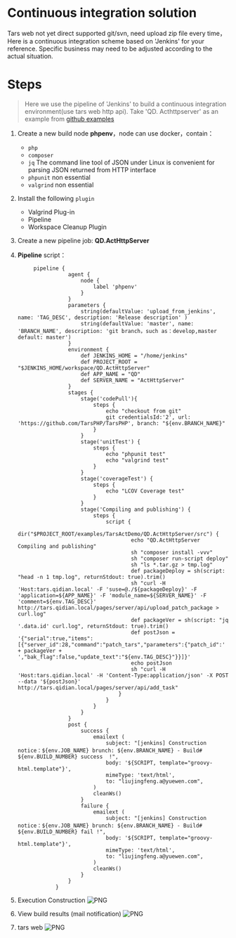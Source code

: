# Continuous integration solution
Tars web not yet direct supported git/svn, need upload zip file every time，Here is a continuous integration scheme based on 'Jenkins' for your reference.
Specific business may need to be adjusted according to the actual situation.

# Steps
> Here we use the pipeline of 'Jenkins' to build a continuous integration environment(use tars web http api).
Take 'QD. Acthttpserver' as an example from [github examples](https://github.com/TarsPHP/TarsPHP/tree/master/examples)

1. Create a new build node **phpenv**，node can use docker，contain：
    - `php` 
    - `composer`
    - `jq` The command line tool of JSON under Linux is convenient for parsing JSON returned from HTTP interface
    - `phpunit` non essential
    - `valgrind` non essential
                 
2. Install the following `plugin`
    - Valgrind Plug-in
    - Pipeline
    - Workspace Cleanup Plugin
3. Create a new pipeline job: **QD.ActHttpServer**
3. **Pipeline**  script：
    ```
         pipeline {
                    agent {
                        node {
                            label 'phpenv'
                        }
                    }
                    parameters { 
                        string(defaultValue: 'upload_from_jenkins', name: 'TAG_DESC', description: 'Release description' )
                        string(defaultValue: 'master', name: 'BRANCH_NAME', description: 'git branch，such as：develop,master  default: master')
                    }
                    environment {
                        def JENKINS_HOME = "/home/jenkins"
                        def PROJECT_ROOT = "$JENKINS_HOME/workspace/QD.ActHttpServer"
                        def APP_NAME = "QD"
                        def SERVER_NAME = "ActHttpServer"
                    }
                    stages {
                        stage('codePull'){
                            steps {
                                echo "checkout from git"
                                git credentialsId:'2', url: 'https://github.com/TarsPHP/TarsPHP', branch: "${env.BRANCH_NAME}"
                            }
                        }
                        stage('unitTest') {
                            steps {
                                echo "phpunit test"
                                echo "valgrind test"
                            }
                        }
                        stage('coverageTest') {
                            steps {
                                echo "LCOV Coverage test"
                            }
                        }
                        stage('Compiling and publishing') {
                            steps {
                                script {
                                    dir("$PROJECT_ROOT/examples/TarsActDemo/QD.ActHttpServer/src") {
                                        echo "QD.ActHttpServer Compiling and publishing"
                                        sh "composer install -vvv"
                                        sh "composer run-script deploy"
                                        sh "ls *.tar.gz > tmp.log"
                                        def packageDeploy = sh(script: "head -n 1 tmp.log", returnStdout: true).trim()
                                        sh "curl -H 'Host:tars.qidian.local' -F 'suse=@./${packageDeploy}' -F 'application=${APP_NAME}' -F 'module_name=${SERVER_NAME}' -F 'comment=${env.TAG_DESC}' http://tars.qidian.local/pages/server/api/upload_patch_package > curl.log"
                                        def packageVer = sh(script: "jq '.data.id' curl.log", returnStdout: true).trim()
                                        def postJson = '{"serial":true,"items":[{"server_id":28,"command":"patch_tars","parameters":{"patch_id":' + packageVer + ',"bak_flag":false,"update_text":"${env.TAG_DESC}"}}]}'
                                        echo postJson
                                        sh "curl -H 'Host:tars.qidian.local' -H 'Content-Type:application/json' -X POST --data '${postJson}' http://tars.qidian.local/pages/server/api/add_task"
                                    }
                                }
                            }
                        }
                    }
                    post {
                        success {
                            emailext (
                                subject: "[jenkins] Construction notice：${env.JOB_NAME} brunch: ${env.BRANCH_NAME} - Build# ${env.BUILD_NUMBER} success  !",
                                body: '${SCRIPT, template="groovy-html.template"}',
                                mimeType: 'text/html',
                                to: "liujingfeng.a@yuewen.com",
                            )
                            cleanWs()
                        }
                        failure {
                            emailext (
                                subject: "[jenkins] Construction notice：${env.JOB_NAME} brunch: ${env.BRANCH_NAME} - Build# ${env.BUILD_NUMBER} fail !",
                                body: '${SCRIPT, template="groovy-html.template"}',
                                mimeType: 'text/html',
                                to: "liujingfeng.a@yuewen.com",
                            )
                            cleanWs()
                        }
                    }
                }
    ```
4. Execution Construction
    ![PNG](../image/build_with_parameters.png)
5. View build results (mail notification)
    ![PNG](../image/stage_view.png)
5. tars web
    ![PNG](../image/tars_web.png)